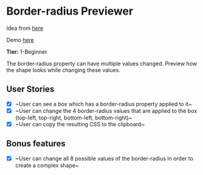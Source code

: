 # Border-radius Previewer

Idea from [here](https://github.com/florinpop17/app-ideas)

Demo [here](https://jxrjv.csb.app/public/index.html)

**Tier:** 1-Beginner

The border-radius property can have multiple values changed. Preview how the shape looks while changing these values.

## User Stories

- [x] ~User can see a box which has a border-radius property applied to it~
- [x] ~User can change the 4 border-radius values that are applied to the box (top-left, top-right, bottom-left, bottom-right)~
- [x] ~User can copy the resulting CSS to the clipboard~

## Bonus features

- [x] ~User can change all 8 possible values of the border-radius in order to create a complex shape~
